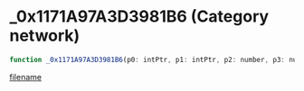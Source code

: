 # _0x1171A97A3D3981B6 (Category network)

```js
function _0x1171A97A3D3981B6(p0: intPtr, p1: intPtr, p2: number, p3: number): Array
```

[filename](_0x1171A97A3D3981B6_m.md ':include')